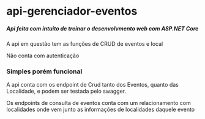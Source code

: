 # api-gerenciador-eventos

##### Api feita com intuito de treinar o desenvolvmento web com ASP.NET Core

A api em questão tem as funções de CRUD de eventos e local

Não conta com autenticação

### Simples porém funcional

A api conta com os endpoint de Crud tanto dos Eventos, quanto das Localidade, e podem ser testada pelo swagger.

Os endpoints de consulta de eventos conta com um relacionamento com localidades onde vem junto as informações de localidades daquele evento
